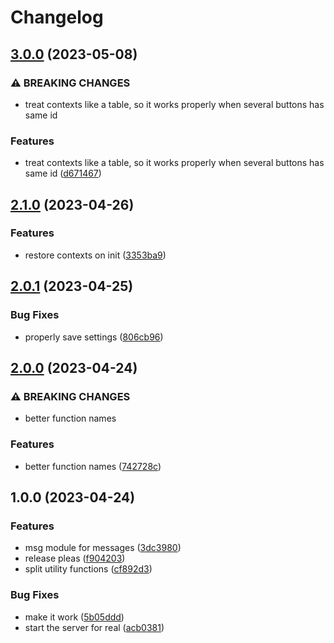 # Changelog

## [3.0.0](https://github.com/danielo515/StreamDeckButton.spoon/compare/v2.1.0...v3.0.0) (2023-05-08)


### ⚠ BREAKING CHANGES

* treat contexts like a table, so it works properly when several buttons has same id

### Features

* treat contexts like a table, so it works properly when several buttons has same id ([d671467](https://github.com/danielo515/StreamDeckButton.spoon/commit/d671467bc1a4de2d1b9dfbd3d9a7072c475e9c1d))

## [2.1.0](https://github.com/danielo515/StreamDeckButton.spoon/compare/v2.0.1...v2.1.0) (2023-04-26)


### Features

* restore contexts on init ([3353ba9](https://github.com/danielo515/StreamDeckButton.spoon/commit/3353ba99d4b556f88e93855e44d3cc21ccca1faa))

## [2.0.1](https://github.com/danielo515/StreamDeckButton.spoon/compare/v2.0.0...v2.0.1) (2023-04-25)


### Bug Fixes

* properly save settings ([806cb96](https://github.com/danielo515/StreamDeckButton.spoon/commit/806cb96787face99cade2bf9e9853ffaf8dbd123))

## [2.0.0](https://github.com/danielo515/StreamDeckButton.spoon/compare/v1.0.0...v2.0.0) (2023-04-24)


### ⚠ BREAKING CHANGES

* better function names

### Features

* better function names ([742728c](https://github.com/danielo515/StreamDeckButton.spoon/commit/742728c9cf83989925e95fd696c6d906763a2114))

## 1.0.0 (2023-04-24)


### Features

* msg module for messages ([3dc3980](https://github.com/danielo515/StreamDeckButton.spoon/commit/3dc39804abc720d99039e712fc08f472755b8c17))
* release pleas ([f904203](https://github.com/danielo515/StreamDeckButton.spoon/commit/f904203fcccde3d8b2641b7281be7feb47619f14))
* split utility functions ([cf892d3](https://github.com/danielo515/StreamDeckButton.spoon/commit/cf892d33ecbfebf84c536934c493f974b69568dd))


### Bug Fixes

* make it work ([5b05ddd](https://github.com/danielo515/StreamDeckButton.spoon/commit/5b05ddd0da24741a0ccbd092533431708a59f8a8))
* start the server for real ([acb0381](https://github.com/danielo515/StreamDeckButton.spoon/commit/acb0381d475cb18d732b8754dd96b6314436fe4b))
